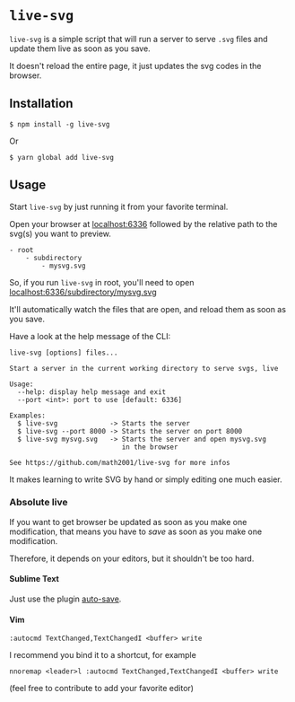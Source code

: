 # `live-svg`

`live-svg` is a simple script that will run a server to serve `.svg` files and
update them live as soon as you save.

It doesn't reload the entire page, it just updates the svg codes in the browser.

## Installation

```
$ npm install -g live-svg
```

Or

```
$ yarn global add live-svg
```

## Usage

Start `live-svg` by just running it from your favorite terminal.

Open your browser at [localhost:6336](http://localhost:3663) followed by the
relative path to the svg(s) you want to preview.

```
- root
    - subdirectory
        - mysvg.svg
```

So, if you run `live-svg` in root, you'll need to open
[localhost:6336/subdirectory/mysvg.svg](http://localhost:6336/subdirectory/mysvg.svg)

It'll automatically watch the files that are open, and reload them as soon as you
save.

Have a look at the help message of the CLI:

```
live-svg [options] files...

Start a server in the current working directory to serve svgs, live

Usage:
  --help: display help message and exit
  --port <int>: port to use [default: 6336]

Examples:
  $ live-svg             -> Starts the server
  $ live-svg --port 8000 -> Starts the server on port 8000
  $ live-svg mysvg.svg   -> Starts the server and open mysvg.svg
                            in the browser

See https://github.com/math2001/live-svg for more infos
```

It makes learning to write SVG by hand or simply editing one much easier.

### Absolute live

If you want to get browser be updated as soon as you make one modification, that
means you have to *save* as soon as you make one modification.

Therefore, it depends on your editors, but it shouldn't be too hard.

#### Sublime Text

Just use the plugin [auto-save](https://packagecontrol.io/packages/auto-save).

#### Vim

```vim
:autocmd TextChanged,TextChangedI <buffer> write
```

I recommend you bind it to a shortcut, for example

```vim
nnoremap <leader>l :autocmd TextChanged,TextChangedI <buffer> write
```

(feel free to contribute to add your favorite editor)
